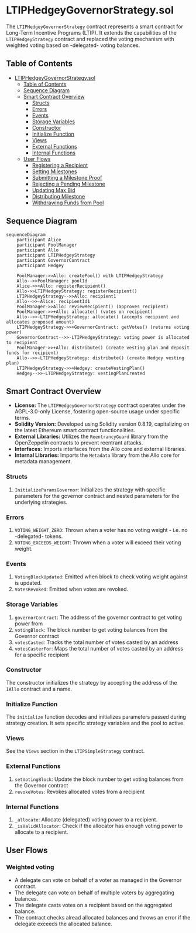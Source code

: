 # LTIPHedgeyGovernorStrategy.sol

The `LTIPHedgeyGovernorStrategy` contract represents a smart contract for Long-Term Incentive Programs (LTIP). It extends the capabilities of the `LTIPHedgeyStrategy` contract and replaced the voting mechanism with weighted voting based on -delegated- voting balances.

## Table of Contents

- [LTIPHedgeyGovernorStrategy.sol](#ltiphedgeygovernorstrategysol)
  - [Table of Contents](#table-of-contents)
  - [Sequence Diagram](#sequence-diagram)
  - [Smart Contract Overview](#smart-contract-overview)
    - [Structs](#structs)
    - [Errors](#errors)
    - [Events](#events)
    - [Storage Variables](#storage-variables)
    - [Constructor](#constructor)
    - [Initialize Function](#initialize-function)
    - [Views](#views)
    - [External Functions](#external-functions)
    - [Internal Functions](#internal-functions)
  - [User Flows](#user-flows)
    - [Registering a Recipient](#registering-a-recipient)
    - [Setting Milestones](#setting-milestones)
    - [Submitting a Milestone Proof](#submitting-a-milestone-proof)
    - [Rejecting a Pending Milestone](#rejecting-a-pending-milestone)
    - [Updating Max Bid](#updating-max-bid)
    - [Distributing Milestone](#distributing-milestone)
    - [Withdrawing Funds from Pool](#withdrawing-funds-from-pool)


## Sequence Diagram

```mermaid
sequenceDiagram
    participant Alice
    participant PoolManager
    participant Allo
    participant LTIPHedgeyStrategy
    participant GovernorContract
    participant Hedgey

    PoolManager->>Allo: createPool() with LTIPHedgeyStrategy
    Allo-->>PoolManager: poolId
    Alice->>+Allo: registerRecipient()
    Allo->>LTIPHedgeyStrategy: registerRecipient()
    LTIPHedgeyStrategy-->>Allo: recipient1
    Allo-->>-Alice: recipientId1
    PoolManager->>Allo: reviewRecipient() (approves recipient)
    PoolManager->>+Allo: allocate() (votes on recipient)
    Allo-->>-LTIPHedgeyStrategy: allocate() (accepts recipient and allocates proposed amount)
    LTIPHedgeyStrategy->>+GovernorContract: getVotes() (returns voting power)
    GovernorContract-->>-LTIPHedgeyStrategy: voting power is allocated to recipient
    PoolManager->>+Allo: distribute() (create vesting plan and deposit funds for recipient)
    Allo-->>-LTIPHedgeyStrategy: distribute() (create Hedgey vesting plan)
    LTIPHedgeyStrategy->>+Hedgey: createVestingPlan()
    Hedgey-->>-LTIPHedgeyStrategy: vestingPlanCreated
```

## Smart Contract Overview

- **License:** The `LTIPHedgeyGovernorStrategy` contract operates under the AGPL-3.0-only License, fostering open-source usage under specific terms.
- **Solidity Version:** Developed using Solidity version 0.8.19, capitalizing on the latest Ethereum smart contract functionalities.
- **External Libraries:** Utilizes the `ReentrancyGuard` library from the OpenZeppelin contracts to prevent reentrant attacks.
- **Interfaces:** Imports interfaces from the Allo core and external libraries.
- **Internal Libraries:** Imports the `Metadata` library from the Allo core for metadata management.

### Structs

1. `InitializeParamsGovernor`: Initializes the strategy with specific parameters for the governor contract and nested parameters for the underlying strategies.

### Errors

1. `VOTING_WEIGHT_ZERO`: Thrown when a voter has no voting weight - i.e. no -delegated- tokens.
2. `VOTING_EXCEEDS_WEIGHT`: Thrown when a voter will exceed their voting weight.

### Events

1. `VotingBlockUpdated`: Emitted when block to check voting weight against is updated.
2. `VotesRevoked`: Emitted when votes are revoked.

### Storage Variables

1. `governorContract`: The address of the governor contract to get voting power from
2. `votingBlock`: The block number to get voting balances from the Governor contract
3. `votesCasted`: Tracks the total number of votes casted by an address
4. `votesCasterFor`: Maps the total number of votes casted by an address for a specific recipient

### Constructor

The constructor initializes the strategy by accepting the address of the `IAllo` contract and a name.

### Initialize Function

The `initialize` function decodes and initializes parameters passed during strategy creation. It sets specific strategy variables and the pool to active.

### Views

See the `Views` section in the `LTIPSimpleStrategy` contract.

### External Functions

1. `setVotingBlock`: Update the block number to get voting balances from the Governor contract
2. `revokeVotes`: Revokes allocated votes from a recipient

### Internal Functions

1. `_allocate`: Allocate (delegated) voting power to a recipient. 
2. `_isValidAllocator`: Check if the allocator has enough voting power to allocate to a recipient.

## User Flows

### Weighted voting 

- A delegate can vote on behalf of a voter as managed in the Governor contract.
- The delegate can vote on behalf of multiple voters by aggregating balances.
- The delegate casts votes on a recipient based on the aggregated balance.
- The contract checks alread allocated balances and throws an error if the delegate exceeds the allocated balance.

